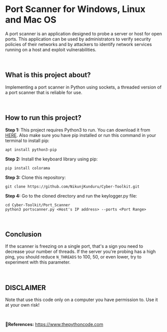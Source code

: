 # Port Scanner for Windows, Linux and Mac OS
A port scanner is an application designed to probe a server or host for open ports. This application can be used by administrators to verify security policies of their networks and by attackers to identify network services running on a host and exploit vulnerabilities. 

&nbsp;
## What is this project about?
Implementing a port scanner in Python using sockets, a threaded version of a port scanner that is reliable for use.

&nbsp;
## How to run this project?
**Step 1:** 
This project requires Python3 to run. You can download it from [HERE](https://www.python.org/downloads/). Also make sure you have pip installed or run this command in your terminal to install pip:
    
    apt install python3-pip

**Step 2:**
Install the keyboard library using pip:
    
    pip install colorama

**Step 3:**
Clone this repository:
    
    git clone https://github.com/NikunjKunduru/Cyber-Toolkit.git

**Step 4:**
Go to the cloned directory and run the keylogger.py file:
    
    cd Cyber-Toolkit/Port_Scanner
    python3 portscanner.py <Host's IP address> --ports <Port Range>

&nbsp;
## Conclusion
If the scanner is freezing on a single port, that's a sign you need to decrease your number of threads. If the server you're probing has a high ping, you should reduce `N_THREADS` to 100, 50, or even lower, try to experiment with this parameter.

&nbsp;
## DISCLAIMER 
Note that use this code only on a computer you have permission to. Use it at your own risk!

<br />

🤖**References:** https://www.thepythoncode.com